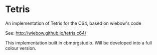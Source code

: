 # Tetris
An implementation of Tetris for the C64, based on wiebow's code

See: http://wiebow.github.io/tetris.c64/

This implementation built in cbmprgstudio. Will be developed into a full colour version.
